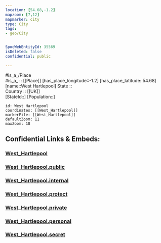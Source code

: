 ```yaml
---
location: [54.68,-1.2] 
mapzoom: [7,12] 
mapmarker: city 
type: City
tags:
- geo/City


SpocWebEntityId: 35569
isDeleted: false
confidential: public

---
```

#is_a_/Place  
#is_a_ :: [[Place]] 
[has_place_longitude::-1.2] 
[has_place_latitude::54.68] 
[name::West Hartlepool] 
State ::  
Country :: [[UK]]  
[StateId::] 
[Population::] 



```leaflet
id: West Hartlepool
coordinates: [[West_Hartlepool]] 
markerFile: [[West_Hartlepool]] 
defaultZoom: 11 
maxZoom: 18
```


## Confidential Links & Embeds: 

### [West_Hartlepool](/_Standards/Earth/Continent/Europe/Europe~North/UK/England/Regions~England/North_East_England/Durham,County/Hartlepool,Borough/cities~Hartlepool/West_Hartlepool.md) 

### [West_Hartlepool.public](/_public/Earth/Continent/Europe/Europe~North/UK/England/Regions~England/North_East_England/Durham,County/Hartlepool,Borough/cities~Hartlepool/West_Hartlepool.public.md) 

### [West_Hartlepool.internal](/_internal/Earth/Continent/Europe/Europe~North/UK/England/Regions~England/North_East_England/Durham,County/Hartlepool,Borough/cities~Hartlepool/West_Hartlepool.internal.md) 

### [West_Hartlepool.protect](/_protect/Earth/Continent/Europe/Europe~North/UK/England/Regions~England/North_East_England/Durham,County/Hartlepool,Borough/cities~Hartlepool/West_Hartlepool.protect.md) 

### [West_Hartlepool.private](/_private/Earth/Continent/Europe/Europe~North/UK/England/Regions~England/North_East_England/Durham,County/Hartlepool,Borough/cities~Hartlepool/West_Hartlepool.private.md) 

### [West_Hartlepool.personal](/_personal/Earth/Continent/Europe/Europe~North/UK/England/Regions~England/North_East_England/Durham,County/Hartlepool,Borough/cities~Hartlepool/West_Hartlepool.personal.md) 

### [West_Hartlepool.secret](/_secret/Earth/Continent/Europe/Europe~North/UK/England/Regions~England/North_East_England/Durham,County/Hartlepool,Borough/cities~Hartlepool/West_Hartlepool.secret.md)

